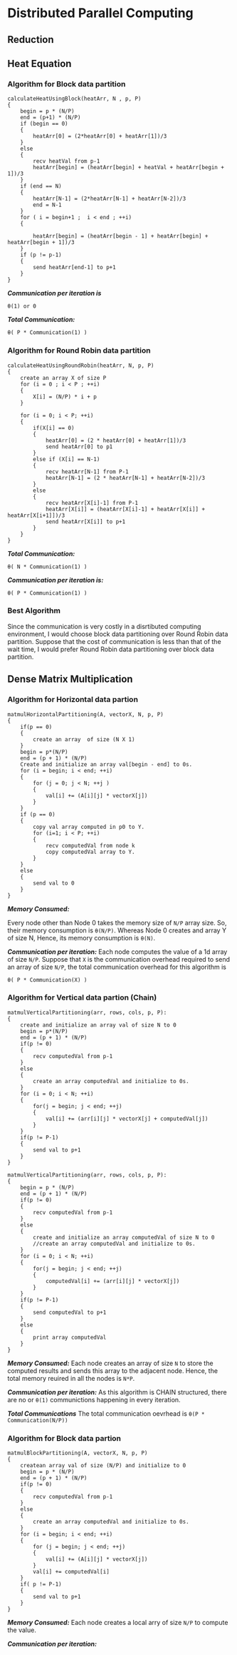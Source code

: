 # Distributed Parallel Computing 

## Reduction

## Heat Equation
### Algorithm for Block data partition
```
calculateHeatUsingBlock(heatArr, N , p, P)
{
    begin = p * (N/P)
    end = (p+1) * (N/P)
    if (begin == 0)
    {    
        heatArr[0] = (2*heatArr[0] + heatArr[1])/3
    }
    else
    {
        recv heatVal from p-1
        heatArr[begin] = (heatArr[begin] + heatVal + heatArr[begin + 1])/3
    }
    if (end == N)
    {
        heatArr[N-1] = (2*heatArr[N-1] + heatArr[N-2])/3
        end = N-1
    }
    for ( i = begin+1 ;  i < end ; ++i)
    {

        heatArr[begin] = (heatArr[begin - 1] + heatArr[begin] + heatArr[begin + 1])/3
    }
    if (p != p-1)
    {
        send heatArr[end-1] to p+1 
    }
}
```
*__Communication per iteration is__*
```
θ(1) or 0
```
*__Total Communication:__*
```
θ( P * Communication(1) ) 
```

### Algorithm for Round Robin data partition
```
calculateHeatUsingRoundRobin(heatArr, N, p, P)
{
    create an array X of size P 
    for (i = 0 ; i < P ; ++i)
    {
        X[i] = (N/P) * i + p
    }

    for (i = 0; i < P; ++i)
    {
        if(X[i] == 0)
        {
            heatArr[0] = (2 * heatArr[0] + heatArr[1])/3
            send heatArr[0] to p1 
        }
        else if (X[i] == N-1)
        {
            recv heatArr[N-1] from P-1
            heatArr[N-1] = (2 * heatArr[N-1] + heatArr[N-2])/3
        }
        else
        {
            recv heatArr[X[i]-1] from P-1
            heatArr[X[i]] = (heatArr[X[i]-1] + heatArr[X[i]] + heatArr[X[i+1]])/3
            send heatArr[X[i]] to p+1
        }
    }
}
```
*__Total Communication:__*
```
θ( N * Communication(1) ) 
```
*__Communication per iteration is:__*
```
θ( P * Communication(1) ) 
```

### Best Algorithm
Since the communication is very costly in a disrtibuted computing environment, I would choose block data partitioning over Round Robin data partition. Suppose that the cost of communication is less than that of the wait time, I would prefer Round Robin data partitioning over block data partition.


## Dense Matrix Multiplication
### Algorithm for Horizontal data partion
```
matmulHorizontalPartitioning(A, vectorX, N, p, P)
{
    if(p == 0)
    {
        create an array  of size (N X 1)
    }
    begin = p*(N/P)
    end = (p + 1) * (N/P)
    Create and initialize an array val[begin - end] to 0s.
    for (i = begin; i < end; ++i)
    {
        for (j = 0; j < N; ++j )
        {
            val[i] += (A[i][j] * vectorX[j])
        }
    }
    if (p == 0)
    {
        copy val array computed in p0 to Y.
        for (i=1; i < P; ++i)
        {
            recv computedVal from node k
            copy computedVal array to Y.
        }
    }
    else
    {
        send val to 0
    }
}
```
*__Memory Consumed:__*

Every node other than Node 0 takes the memory size of `N/P` array size. So, their memory consumption is `θ(N/P)`. Whereas Node 0 creates and array Y of size N, Hence, its memory consumption is `θ(N)`. 

*__Communication per iteration:__*
Each node computes the value of a 1d array of size `N/P`. Suppose that `X` is the communication overhead required to send an array of size `N/P`, the total communication overhead for this algorithm is 
```
θ( P * Communication(X) )
```
### Algorithm for Vertical data partion (Chain)
```
matmulVerticalPartitioning(arr, rows, cols, p, P):
{
    create and initialize an array val of size N to 0
    begin = p*(N/P)
    end = (p + 1) * (N/P)
    if(p != 0)
    {
        recv computedVal from p-1
    }
    else
    {
        create an array computedVal and initialize to 0s.
    }
    for (i = 0; i < N; ++i)
    {
        for(j = begin; j < end; ++j)
        {
            val[i] += (arr[i][j] * vectorX[j] + computedVal[j])
        }
    }
    if(p != P-1)
    {
        send val to p+1
    }
}
```
```
matmulVerticalPartitioning(arr, rows, cols, p, P):
{
    begin = p * (N/P)
    end = (p + 1) * (N/P)
    if(p != 0)
    {
        recv computedVal from p-1
    }
    else
    {
        create and initialize an array computedVal of size N to 0
        //create an array computedVal and initialize to 0s.
    }
    for (i = 0; i < N; ++i)
    {
        for(j = begin; j < end; ++j)
        {
            computedVal[i] += (arr[i][j] * vectorX[j])
        }
    }
    if(p != P-1)
    {
        send computedVal to p+1
    }
    else 
    {
        print array computedVal
    }
}
```

*__Memory Consumed:__*
Each node creates an array of size `N` to store the computed results and sends this array to the adjacent node. Hence, the total memory reuired in all the nodes is `N*P`.  

*__Communication per iteration:__*
As this algorithm is CHAIN structured, there are no  or `θ(1)` communictions happening in every iteration.

*__Total Communications__*
The total communication oevrhead is `θ(P * Communication(N/P))`

### Algorithm for Block data partion
```
matmulBlockPartitioning(A, vectorX, N, p, P)
{
    createan array val of size (N/P) and initialize to 0
    begin = p * (N/P)
    end = (p + 1) * (N/P)
    if(p != 0)
    {
        recv computedVal from p-1
    }
    else
    {
        create an array computedVal and initialize to 0s.
    }
    for (i = begin; i < end; ++i)
    {
        for (j = begin; j < end; ++j)
        {
            val[i] += (A[i][j] * vectorX[j])
        }
        val[i] += computedVal[i]
    }
    if( p != P-1)
    {
        send val to p+1
    }
}
```

*__Memory Consumed:__*
Each node creates a local arry of size `N/P` to compute the value.

*__Communication per iteration:__*
```
```
